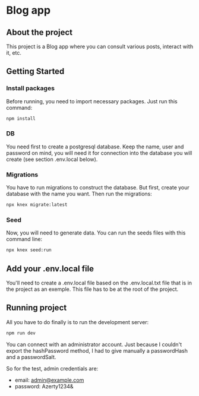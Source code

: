 # Blog app

## About the project

This project is a Blog app where you can consult various posts, interact with it, etc.

## Getting Started

### Install packages

Before running, you need to import necessary packages. Just run this command:

```bash
npm install
```

### DB

You need first to create a postgresql database. Keep the name, user and password on mind, you will need it for connection into the database you will create (see section .env.local below).

### Migrations

You have to run migrations to construct the database. But first, create your database with the name you want. Then run the migrations:

```bash
npx knex migrate:latest
```

### Seed

Now, you will need to generate data. You can run the seeds files with this command line:

```bash
npx knex seed:run
```

## Add your .env.local file

You'll need to create a .env.local file based on the .env.local.txt file that is in the project as an exemple. This file has to be at the root of the project.

## Running project

All you have to do finally is to run the development server:

```bash
npm run dev
```

You can connect with an administrator account. Just because I couldn't export the hashPassword method, I had to give manually a passwordHash and a passwordSalt.

So for the test, admin credentials are:

- email: admin@example.com
- password: Azerty1234&
